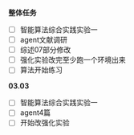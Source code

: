 **整体任务**
- [ ] 智能算法综合实践实验一
- [ ] agent文献调研
- [ ] 综述07部分修改
- [ ] 强化实验改完至少跑一个环境出来
- [ ] 算法开始练习

**03.03**
- [ ] 智能算法综合实践实验一
- [ ] agent4篇
- [ ] 开始改强化实验
